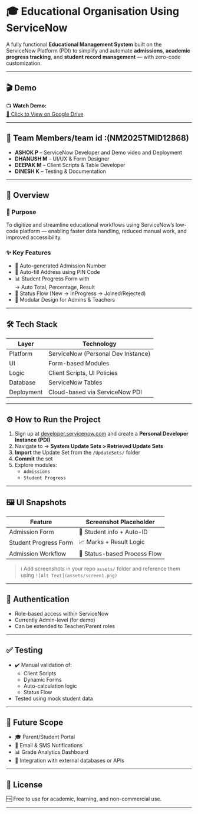# 🎓 Educational Organisation Using ServiceNow

A fully functional **Educational Management System** built on the ServiceNow Platform (PDI) to simplify and automate **admissions**, **academic progress tracking**, and **student record management** — with zero-code customization.

---

## 🎬 Demo

📺 **Watch Demo:**  
[🔗 Click to View on Google Drive](https://drive.google.com/file/d/1Esh3ECeoBs8YxVsBFo9p2N9ACx0eZ4AU/view?usp=drivesdk)

---

## 👥 Team Members/team id :(NM2025TMID12868)

- **ASHOK P** – ServiceNow Developer and Demo video and Deployment
- **DHANUSH M** – UI/UX & Form Designer  
- **DEEPAK M** – Client Scripts & Table Developer  
- **DINESH K** – Testing & Documentation
---

## 📌 Overview

### 🎯 Purpose  
To digitize and streamline educational workflows using ServiceNow’s low-code platform — enabling faster data handling, reduced manual work, and improved accessibility.

### ✨ Key Features

- 🔢 Auto-generated Admission Number  
- 📍 Auto-fill Address using PIN Code  
- 📊 Student Progress Form with  
  → Auto Total, Percentage, Result  
- 🔄 Status Flow (New → InProgress → Joined/Rejected)  
- 🧩 Modular Design for Admins & Teachers

---

## 🛠️ Tech Stack

| Layer       | Technology                       |
|-------------|----------------------------------|
| Platform    | ServiceNow (Personal Dev Instance) |
| UI          | Form-based Modules               |
| Logic       | Client Scripts, UI Policies      |
| Database    | ServiceNow Tables                |
| Deployment  | Cloud-based via ServiceNow PDI   |

---

## ⚙️ How to Run the Project

1. Sign up at [developer.servicenow.com](https://developer.servicenow.com) and create a **Personal Developer Instance (PDI)**  
2. Navigate to → **System Update Sets > Retrieved Update Sets**  
3. **Import** the Update Set from the `/UpdateSets/` folder  
4. **Commit** the set  
5. Explore modules:  
   - `Admissions`  
   - `Student Progress`

---

## 🖼️ UI Snapshots

| Feature              | Screenshot Placeholder |
|----------------------|------------------------|
| Admission Form       | 🧾 Student info + Auto-ID |
| Student Progress Form| 📈 Marks + Result Logic |
| Admission Workflow   | 🔄 Status-based Process Flow |

> ℹ️ Add screenshots in your repo `assets/` folder and reference them using `![Alt Text](assets/screen1.png)`

---

## 🔐 Authentication

- Role-based access within ServiceNow
- Currently Admin-level (for demo)
- Can be extended to Teacher/Parent roles

---

## ✅ Testing

- ✔️ Manual validation of:
  - Client Scripts  
  - Dynamic Forms  
  - Auto-calculation logic  
  - Status Flow  
- Tested using mock student data

---

## 🚀 Future Scope

- 🎓 Parent/Student Portal  
- 📩 Email & SMS Notifications  
- 📊 Grade Analytics Dashboard  
- 🧠 Integration with external databases or APIs

---

## 📜 License

🆓 Free to use for academic, learning, and non-commercial use.

---
